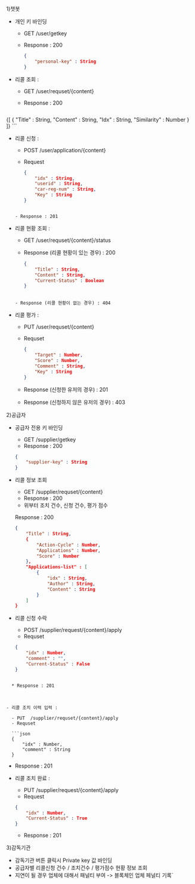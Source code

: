 1)챗봇

- 개인 키 바인딩

  - GET /user/getkey

  - Response : 200

    ```json
    {
        "personal-key" : String
    }
    ```
  
    

- 리콜 조회 : 

  - GET /user/requset/{content}

  - Response : 200

    ```json
{[
        {
        	"Title" : String,
      	 	"Content" : String,
            "Idx" : String,
        	"Similarity" : Number
    	}
    ]}
    ```



- 리콜 신청 : 

  - POST /user/application/{content}

  - Request

    ```json
    {
        "idx" : String,
        "userid" : String,
        "car-reg-num" : String,
        "Key" : String
    }
    ```
  ```
  
  - Response : 201
  ```



- 리콜 현황 조회 : 

  - GET /user/requset/{content}/status

  - Response (리콜 현황이 있는 경우) : 200

    ```json
    {
        "Title" : String,
        "Content" : String,
        "Current-Status" : Boolean
    }
    ```
  ```
  
  - Response (리콜 현황이 없는 경우) : 404
  ```



- 리콜 평가 :

  - PUT /user/requset/{content}

  - Requset

    ```json
    {
        "Target" : Number,
        "Score" : Number,
        "Comment" : String,
        "Key" : String
    }
    ```
    
  - Response (신청한 유저의 경우) : 201
  
  - Response (신청하지 않은 유저의 경우) : 403



2)공급자

  - 공급자 전용 키 바인딩

      - GET /supplier/getkey
      - Response : 200

    ```json
    {
        "supplier-key" : String
    }
    ```



  - 리콜 정보 조회

      - GET /supplier/requset/{content}
      - Response : 200
      - 위부터 조치 건수, 신청 건수, 평가 점수

    Response : 200

    ```json
    {
        "Title" : String,
        {
        	"Action-Cycle" : Number,
        	"Applications" : Number,
        	"Score" : Number
    	},
    	"Applications-list" : [
            {
                "idx" : String,
                "Author" : String,
                "Content" : String
            }
        ]
    }
    ```

    

- 리콜 신청 수락

  - POST /supplier/request/{content}/apply

  * Requset

  ```json
  {
      "idx" : Number,
      "comment" : "",
      "Current-Status" : False
  }
```
  
  * Response : 201



- 리콜 조치 이력 입력 :

  - PUT  /supplier/requset/{content}/apply
  - Requset

  ```json
  {
      "idx" : Number,
      "comment" : String
  }
  ```

  - Response : 201



- 리콜 조치 완료 :

  - PUT /supplier/request/{content}/apply
  - Request

  ```json
  {
      "idx" : Number,
      "Current-Status" : True
  }
  ```

  - Response : 201



3)감독기관

- 감독기관 버튼 클릭시 Private key 값 바인딩
- 공급자별 리콜신청 건수 / 조치건수 / 평가점수 현황 정보 조회
- 지연이 될 경우 업체에 대해서 패널티 부여 -> 블록체인 업체 페널티 기록`